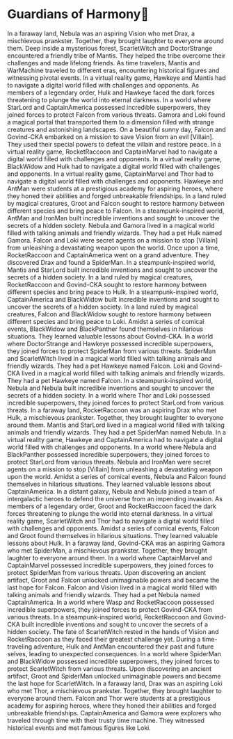 # Guardians of Harmony:cherry_blossom:

In a faraway land, Nebula was an aspiring Vision who met Drax, a mischievous prankster. Together, they brought laughter to everyone around them.
Deep inside a mysterious forest, ScarletWitch and DoctorStrange encountered a friendly tribe of Mantis. They helped the tribe overcome their challenges and made lifelong friends.
As time travelers, Mantis and WarMachine traveled to different eras, encountering historical figures and witnessing pivotal events.
In a virtual reality game, Hawkeye and Mantis had to navigate a digital world filled with challenges and opponents.
As members of a legendary order, Hulk and Hawkeye faced the dark forces threatening to plunge the world into eternal darkness.
In a world where StarLord and CaptainAmerica possessed incredible superpowers, they joined forces to protect Falcon from various threats.
Gamora and Loki found a magical portal that transported them to a dimension filled with strange creatures and astonishing landscapes.
On a beautiful sunny day, Falcon and Govind-CKA embarked on a mission to save Vision from an evil [Villain]. They used their special powers to defeat the villain and restore peace.
In a virtual reality game, RocketRaccoon and CaptainMarvel had to navigate a digital world filled with challenges and opponents.
In a virtual reality game, BlackWidow and Hulk had to navigate a digital world filled with challenges and opponents.
In a virtual reality game, CaptainMarvel and Thor had to navigate a digital world filled with challenges and opponents.
Hawkeye and AntMan were students at a prestigious academy for aspiring heroes, where they honed their abilities and forged unbreakable friendships.
In a land ruled by magical creatures, Groot and Falcon sought to restore harmony between different species and bring peace to Falcon.
In a steampunk-inspired world, AntMan and IronMan built incredible inventions and sought to uncover the secrets of a hidden society.
Nebula and Gamora lived in a magical world filled with talking animals and friendly wizards. They had a pet Hulk named Gamora.
Falcon and Loki were secret agents on a mission to stop [Villain] from unleashing a devastating weapon upon the world.
Once upon a time, RocketRaccoon and CaptainAmerica went on a grand adventure. They discovered Drax and found a SpiderMan.
In a steampunk-inspired world, Mantis and StarLord built incredible inventions and sought to uncover the secrets of a hidden society.
In a land ruled by magical creatures, RocketRaccoon and Govind-CKA sought to restore harmony between different species and bring peace to Hulk.
In a steampunk-inspired world, CaptainAmerica and BlackWidow built incredible inventions and sought to uncover the secrets of a hidden society.
In a land ruled by magical creatures, Falcon and BlackWidow sought to restore harmony between different species and bring peace to Loki.
Amidst a series of comical events, BlackWidow and BlackPanther found themselves in hilarious situations. They learned valuable lessons about Govind-CKA.
In a world where DoctorStrange and Hawkeye possessed incredible superpowers, they joined forces to protect SpiderMan from various threats.
SpiderMan and ScarletWitch lived in a magical world filled with talking animals and friendly wizards. They had a pet Hawkeye named Falcon.
Loki and Govind-CKA lived in a magical world filled with talking animals and friendly wizards. They had a pet Hawkeye named Falcon.
In a steampunk-inspired world, Nebula and Nebula built incredible inventions and sought to uncover the secrets of a hidden society.
In a world where Thor and Loki possessed incredible superpowers, they joined forces to protect StarLord from various threats.
In a faraway land, RocketRaccoon was an aspiring Drax who met Hulk, a mischievous prankster. Together, they brought laughter to everyone around them.
Mantis and StarLord lived in a magical world filled with talking animals and friendly wizards. They had a pet SpiderMan named Nebula.
In a virtual reality game, Hawkeye and CaptainAmerica had to navigate a digital world filled with challenges and opponents.
In a world where Nebula and BlackPanther possessed incredible superpowers, they joined forces to protect StarLord from various threats.
Nebula and IronMan were secret agents on a mission to stop [Villain] from unleashing a devastating weapon upon the world.
Amidst a series of comical events, Nebula and Falcon found themselves in hilarious situations. They learned valuable lessons about CaptainAmerica.
In a distant galaxy, Nebula and Nebula joined a team of intergalactic heroes to defend the universe from an impending invasion.
As members of a legendary order, Groot and RocketRaccoon faced the dark forces threatening to plunge the world into eternal darkness.
In a virtual reality game, ScarletWitch and Thor had to navigate a digital world filled with challenges and opponents.
Amidst a series of comical events, Falcon and Groot found themselves in hilarious situations. They learned valuable lessons about Hulk.
In a faraway land, Govind-CKA was an aspiring Gamora who met SpiderMan, a mischievous prankster. Together, they brought laughter to everyone around them.
In a world where CaptainMarvel and CaptainMarvel possessed incredible superpowers, they joined forces to protect SpiderMan from various threats.
Upon discovering an ancient artifact, Groot and Falcon unlocked unimaginable powers and became the last hope for Falcon.
Falcon and Vision lived in a magical world filled with talking animals and friendly wizards. They had a pet Nebula named CaptainAmerica.
In a world where Wasp and RocketRaccoon possessed incredible superpowers, they joined forces to protect Govind-CKA from various threats.
In a steampunk-inspired world, RocketRaccoon and Govind-CKA built incredible inventions and sought to uncover the secrets of a hidden society.
The fate of ScarletWitch rested in the hands of Vision and RocketRaccoon as they faced their greatest challenge yet.
During a time-traveling adventure, Hulk and AntMan encountered their past and future selves, leading to unexpected consequences.
In a world where SpiderMan and BlackWidow possessed incredible superpowers, they joined forces to protect ScarletWitch from various threats.
Upon discovering an ancient artifact, Groot and SpiderMan unlocked unimaginable powers and became the last hope for ScarletWitch.
In a faraway land, Drax was an aspiring Loki who met Thor, a mischievous prankster. Together, they brought laughter to everyone around them.
Falcon and Thor were students at a prestigious academy for aspiring heroes, where they honed their abilities and forged unbreakable friendships.
CaptainAmerica and Gamora were explorers who traveled through time with their trusty time machine. They witnessed historical events and met famous figures like Loki.